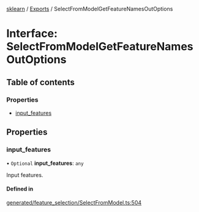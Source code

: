 [sklearn](../readme.md) / [Exports](../modules.md) / SelectFromModelGetFeatureNamesOutOptions

# Interface: SelectFromModelGetFeatureNamesOutOptions

## Table of contents

### Properties

- [input\_features](SelectFromModelGetFeatureNamesOutOptions.md#input_features)

## Properties

### input\_features

• `Optional` **input\_features**: `any`

Input features.

#### Defined in

[generated/feature_selection/SelectFromModel.ts:504](https://github.com/transitive-bullshit/scikit-learn-ts/blob/367336a/packages/sklearn/src/generated/feature_selection/SelectFromModel.ts#L504)
